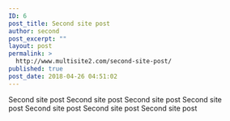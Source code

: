 ```yaml
---
ID: 6
post_title: Second site post
author: second
post_excerpt: ""
layout: post
permalink: >
  http://www.multisite2.com/second-site-post/
published: true
post_date: 2018-04-26 04:51:02
---
```

Second site post Second site post Second site post Second site post Second site post Second site post Second site post